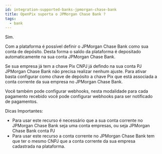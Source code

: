 ```yaml
---
id: integration-supported-banks-jpmorgan-chase-bank
title: OpenPix suporta o JPMorgan Chase Bank ?
tags:
  - bank
---
```


Sim.

Com a plataforma é possível definir o JPMorgan Chase Bank como sua conta de depósito. Desta forma o saldo da plataforma é depositado automaticamente na sua conta JPMorgan Chase Bank.

Se sua empresa já tem a chave Pix CNPJ já defindo na sua conta PJ JPMorgan Chase Bank não precisa realizar nenhum ajuste. Para ativar basta configurar como chave de depósito a chave Pix que está associada a conta corrente da sua empresa no JPMorgan Chase Bank.

Você também pode configurar webhooks, nesta modalidade para cada pagamento recebido você pode configurar webhooks para ser notificado de pagamentos.

Dicas Importantes:

- Para usar este recurso é necessário que a sua conta corrente no JPMorgan Chase Bank seja uma conta empresas, ou seja JPMorgan Chase Bank conta PJ
- Para usar este recurso a conta corrente no JPMorgan Chase Bank tem que ter o mesmo CNPJ que a conta corrente da sua empresa cadastrada na plataforma.
